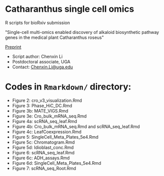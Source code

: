 # Catharanthus single cell omics 
R scripts for bioRxiv submission 

"Single-cell multi-omics enabled discovery of alkaloid biosynthetic pathway genes in the medical plant Catharanthus roseus" 

[Preprint](https://www.biorxiv.org/content/10.1101/2022.07.04.498697v1) 

* Script author: Chenxin Li 
* Postdoctoral associate, UGA
* Contact: Chenxin.Li@uga.edu 

# Codes in `Rmarkdown/` directory: 

* Figure 2: cro_v3_visualization.Rmd 
* Figure 3: Phase_HiC_DC.Rmd
* Figure 3b: MATE_VIGS.Rmd
* Figure 3e: Cro_bulk_mRNA_seq.Rmd 
* Figure 4a: scRNA_seq_leaf.Rmd
* Figure 4b: Cro_bulk_mRNA_seq.Rmd and scRNA_seq_leaf.Rmd
* Figure 4c: LeafCoexpression.Rmd
* Figure 5: SingleCell_Meta_Plates_5e4.Rmd
* Figure 5c: Chromatogram.Rmd
* Figure 5d: Idioblast_conc.Rmd 
* Figure 6: scRNA_seq_leaf.Rmd
* Figure 6c: ADH_assays.Rmd
* Figure 6d: SingleCell_Meta_Plates_5e4.Rmd
* Figure 7: scRNA_seq_Root.Rmd 

